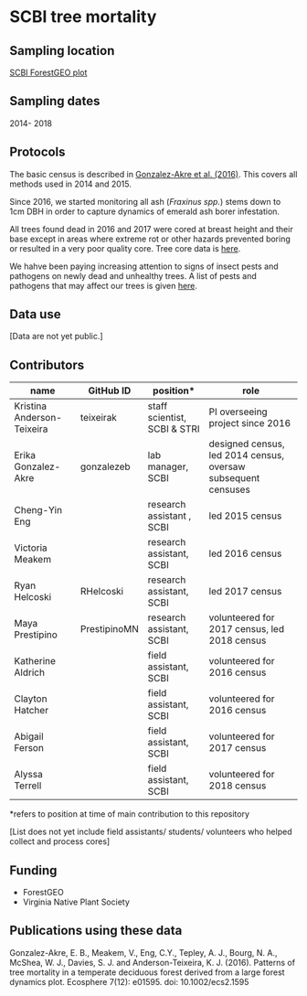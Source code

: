 # SCBI tree mortality 

## Sampling location
[SCBI ForestGEO plot](https://forestgeo.si.edu/sites/north-america/smithsonian-conservation-biology-institute)


## Sampling dates
2014- 2018 


## Protocols

The basic census is described in [Gonzalez-Akre et al. (2016)](https://esajournals.onlinelibrary.wiley.com/doi/abs/10.1002/ecs2.1595). This covers all methods used in 2014 and 2015.

Since 2016, we started monitoring all ash (*Fraxinus spp.*) stems down to 1cm DBH in order to capture dynamics of emerald ash borer infestation.

All trees found dead in 2016 and 2017 were cored at breast height and their base except in areas where extreme rot or other hazards prevented boring or resulted in a very poor quality core. Tree core data is [here](https://github.com/EcoClimLab/SCBI-ForestGEO-Data_private/tree/master/tree_cores).

We hahve been paying increasing attention to signs of insect pests and pathogens on newly dead and unhealthy trees. A list of pests and pathogens that may affect our trees is given [here](https://github.com/EcoClimLab/SCBI-ForestGEO-Data/tree/master/species_lists/insect_pests_pathogens).


## Data use

[Data are not yet public.]

## Contributors
| name | GitHub ID| position* | role |
| -----| ---- | ---- |---- |
| Kristina Anderson-Teixeira | teixeirak | staff scientist, SCBI & STRI | PI overseeing project since 2016 |
| Erika Gonzalez-Akre | gonzalezeb | lab manager, SCBI | designed census, led 2014 census, oversaw subsequent censuses |
| Cheng-Yin Eng |  | research assistant , SCBI | led 2015 census |
| Victoria Meakem |  | research assistant, SCBI | led 2016 census |
| Ryan Helcoski | RHelcoski | research assistant, SCBI | led 2017 census |
| Maya Prestipino | PrestipinoMN  | research assistant, SCBI | volunteered for 2017 census, led 2018 census |
| Katherine Aldrich |   | field assistant, SCBI | volunteered for 2016 census |
| Clayton Hatcher |   | field assistant, SCBI | volunteered for 2016 census |
| Abigail Ferson |   | field assistant, SCBI | volunteered for 2017 census |
| Alyssa Terrell |   | field assistant, SCBI | volunteered for 2018 census |
 
*refers to position at time of main contribution to this repository

[List does not yet include field assistants/ students/ volunteers who helped collect and process cores]

## Funding 
- ForestGEO 
- Virginia Native Plant Society

## Publications using these data

Gonzalez-Akre, E. B., Meakem, V., Eng, C.Y., Tepley, A. J., Bourg, N. A., McShea, W. J., Davies, S. J. and Anderson-Teixeira, K. J. (2016). Patterns of tree mortality in a temperate deciduous forest derived from a large forest dynamics plot. Ecosphere 7(12): e01595. doi: 10.1002/ecs2.1595
